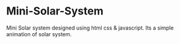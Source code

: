 # Mini-Solar-System
Mini Solar system designed using html css & javascript. Its a simple animation of solar system.



